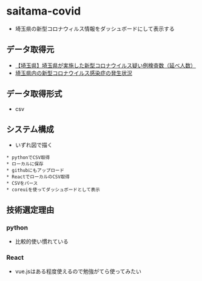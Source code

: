 # saitama-covid
* 埼玉県の新型コロナウィルス情報をダッシュボードにして表示する

## データ取得元
* [【埼玉県】埼玉県が実施した新型コロナウイルス疑い例検査数（延べ人数）](https://opendata.pref.saitama.lg.jp/data/dataset/covid19-kensa)
* [埼玉県内の新型コロナウイルス感染症の発生状況](https://opendata.pref.saitama.lg.jp/data/dataset/covid19-jokyo)

## データ取得形式
* csv

## システム構成
* いずれ図で描く
```
* pythonでCSV取得
* ローカルに保存
* githubにもアップロード
* ReactでローカルのCSV取得
* CSVをパース
* coreuiを使ってダッシュボードとして表示
```

## 技術選定理由
### python
* 比較的使い慣れている

### React
* vue.jsはある程度使えるので勉強がてら使ってみたい
